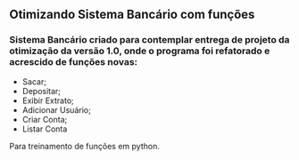 ## Otimizando Sistema Bancário com funções

### Sistema Bancário criado para contemplar entrega de projeto da otimização da versão 1.0, onde o programa foi refatorado e acrescido de funções novas:

- Sacar;
- Depositar;
- Exibir Extrato;
- Adicionar Usuário;
- Criar Conta;
- Listar Conta

Para treinamento de funções em python.
